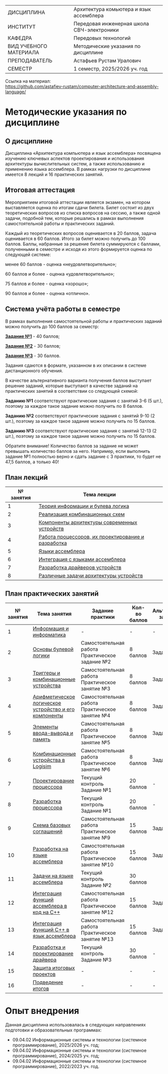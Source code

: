 |||
|---|---|
|ДИСЦИПЛИНА|Архитектура комьютера и язык ассемблера|
|ИНСТИТУТ|Передовая инженерная школа СВЧ-электроники|
|КАФЕДРА|Передовых технологий|
|ВИД УЧЕБНОГО МАТЕРИАЛА|Методические указания по дисциплине|
|ПРЕПОДАВАТЕЛЬ|Астафьев Рустам Уралович|
|СЕМЕСТР|1 семестр, 2025/2026 уч. год|

Ссылка на материал: <br>
https://github.com/astafiev-rustam/computer-architecture-and-assembly-language/

# Методические указания по дисциплине

## О дисциплине
Дисциплина «Архитектура компьютера и язык ассемблера» посвящена изучению ключевых аспектов проектирования и использования архитектуры вычислительных систем, а также использованию и применению языка ассемблера. В рамках нагрузки по дисциплине имеется 8 лекций и 16 практических занятий.

## Итоговая аттестация
Мероприятием итоговой аттестации является экзамен, на котором выставляется оценка по итогам сдачи билета. Билет состоит из двух теоретических вопросов из списка вопросов на сессию, а также одной задачи, подобной тем, которые решались в рамках выполнения самостоятельной работы и практических заданий.

Каждый из теоретических вопросов оценивается в 20 баллов, задача оценивается в 60 баллов. Итого за билет можно получить до 100 баллов. Баллы, набранные за решение билета суммируются с баллами, полученными в семестре и исходя из этого формируется оценка по следующей системе:

менее 60 баллов - оценка «неудовлетворительно»;

60 баллов и более - оценка «удовлетворительно»;

75 баллов и более - оценка «хорошо»;

90 баллов и более - оценка «отлично».

## Система учёта работы в семестре
В рамках выполнения самостоятельной работы и практических заданий можно получить до 100 баллов за семестр:

**[Задание №1](https://github.com/astafiev-rustam/computer-architecture-and-assembly-language/tree/task-1)** - 40 баллов;

**[Задание №2](https://github.com/astafiev-rustam/computer-architecture-and-assembly-language/tree/task-1)** - 30 баллов;

**[Задание №3](https://github.com/astafiev-rustam/computer-architecture-and-assembly-language/tree/task-1)** - 30 баллов.

Задания сдаются в формате, указанном в их описании в системе дистанционного обучения.

В качестве альтернативного варианта получения баллов выступает решение заданий, которые выступают в качестве заданий на практических занятий в соответствии со следующей схемой:

**Заданию №1** соответствуют практические задания с занятий 3-6 (5 шт.), поэтому за каждое такое задание можно получить по 8 баллов.

**Заданию №2** соответствуют практические задания с занятий 9-10 (2 шт.), поэтому за каждое такое задание можно получить по 15 баллов.

**Заданию №3** соответствуют практические задания с занятий 12-13 (2 шт.), поэтому за каждое такое задание можно получить по 15 баллов.

Обратите внимание! Количество баллов за задание не может превышать количество баллов за него. Например, если выполнить задание №1 полностью верно и сдать задание с 3 практики, то будет не 47,5 баллов, а только 40!


## План лекций
| № занятия | Тема лекции |
|-----------|-------------|
| 1 | [Теория информации и булева логика](https://github.com/astafiev-rustam/computer-architecture-and-assembly-language/tree/lecture-1-1) |
| 2 | [Реализация комбинационных схем](https://github.com/astafiev-rustam/computer-architecture-and-assembly-language/tree/lecture-1-2) |
| 3 | [Компоненты архитектуры современных устройств](https://github.com/astafiev-rustam/computer-architecture-and-assembly-language/tree/lecture-1-3) |
| 4 | [Работа процессоров, их проектирование и разработка](https://github.com/astafiev-rustam/computer-architecture-and-assembly-language/tree/lecture-1-4) |
| 5 | [Языки ассемблера](https://github.com/astafiev-rustam/computer-architecture-and-assembly-language/tree/lecture-1-5) |
| 6 | [Интеграция с языками ассемблера](https://github.com/astafiev-rustam/computer-architecture-and-assembly-language/tree/lecture-1-6) |
| 7 | [Разработка драйверов устройств](https://github.com/astafiev-rustam/computer-architecture-and-assembly-language/tree/lecture-1-7) |
| 8 | [Различные задачи архитектуры устройств](https://github.com/astafiev-rustam/computer-architecture-and-assembly-language/tree/lecture-1-8) |

## План практических занятий
| № занятия | Тема занятия | Задание практики | Кол-во баллов | Альтернатива заданию |
|-----------|--------------|------------------|---------------|---------------------|
| 1 | [Информация и информатика](https://github.com/astafiev-rustam/computer-architecture-and-assembly-language/tree/practice-1-1) | - | - | - |
| 2 | [Основы булевой логики](https://github.com/astafiev-rustam/computer-architecture-and-assembly-language/tree/practice-1-2) | Самостоятельная работа<br>Практическое задание №2 | 8 баллов | Задание №1 |
| 3 | [Триггеры и комбинационные устройства](https://github.com/astafiev-rustam/computer-architecture-and-assembly-language/tree/practice-1-3) | Самостоятельная работа<br>Практическое занятие №3 | 8 баллов | Задание №1 |
| 4 | [Арифметическое логическое устройство и его компоненты](https://github.com/astafiev-rustam/computer-architecture-and-assembly-language/tree/practice-1-4) | Самостоятельная работа<br>Практическое занятие №4 | 8 баллов | Задание №1 |
| 5 | [Элементы ввода-вывода и память](https://github.com/astafiev-rustam/computer-architecture-and-assembly-language/tree/practice-1-5) | Самостоятельная работа<br>Практическое занятие №5 | 8 баллов | Задание №1 |
| 6 | [Комбинационные устройства в Logisim](https://github.com/astafiev-rustam/computer-architecture-and-assembly-language/tree/practice-1-6) | Самостоятельная работа<br>Практическое занятие №6 | 8 баллов | Задание №1 |
| 7 | [Проектирование процессора](https://github.com/astafiev-rustam/computer-architecture-and-assembly-language/tree/practice-1-7) | Текущий контроль<br>Задание №1 | 20 баллов | - |
| 8 | [Разработка процессора](https://github.com/astafiev-rustam/computer-architecture-and-assembly-language/tree/practice-1-8) | Текущий контроль<br>Задание №1 | 20 баллов | - |
| 9 | [Схема базовых соглашений](https://github.com/astafiev-rustam/computer-architecture-and-assembly-language/tree/practice-1-9) | Самостоятельная работа<br>Практическое занятие №9 | 15 баллов | Задание №2 |
| 10 | [Разработка на языке ассемблера](https://github.com/astafiev-rustam/computer-architecture-and-assembly-language/tree/practice-1-10) | Самостоятельная работа<br>Практическое занятие №10 | 15 баллов | Задание №2 |
| 11 | [Задачи на языке ассемблера](https://github.com/astafiev-rustam/computer-architecture-and-assembly-language/tree/practice-1-11) | Текущий контроль<br>Задание №2 | 30 баллов | |
| 12 | [Интеграция функций ассемблера в код на C++](https://github.com/astafiev-rustam/computer-architecture-and-assembly-language/tree/practice-1-12) | Самостоятельная работа<br>Практическое занятие №12 | 15 баллов | Задание №3 |
| 13 | [Интеграция функций C++ в язык ассемблера](https://github.com/astafiev-rustam/computer-architecture-and-assembly-language/tree/practice-1-13) | Самостоятельная работа<br>Практическое занятие №13 | 15 баллов | Задание №3 |
| 14 | [Разработка и проектирование драйвера](https://github.com/astafiev-rustam/computer-architecture-and-assembly-language/tree/practice-1-14) | Текущий контроль<br>Задание №3 | 30 баллов | - |
| 15 | [Защита итоговых проектов](https://github.com/astafiev-rustam/computer-architecture-and-assembly-language/tree/practice-1-15) | - | - | - |
| 16 | [Подведение итогов](https://github.com/astafiev-rustam/computer-architecture-and-assembly-language/tree/practice-1-16) | - | - | - |

# Опыт внедрения

Данная дисциплина использовалась в следующих направлениях подготовки и образовательных программах:

- 09.04.02 Информационные системы и технологии (системное программирование), 2025/2026 уч. год;
- 09.04.02 Информационные системы и технологии (системное программирование), 2024/2025 уч. год;
- 09.04.02 Информационные системы и технологии (системное программирование), 2022/2023 уч. год.